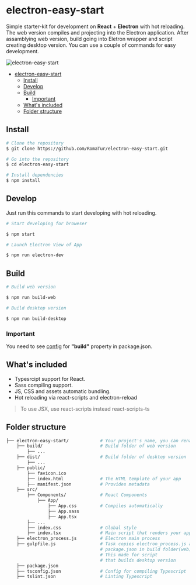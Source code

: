 # electron-easy-start

Simple starter-kit for development on **React** + **Electron** with hot reloading. The web version compiles and projecting into the Electron application. After assamblying web version, build going into Eletron wrapper and script creating desktop version. You can use a couple of commands for easy development.

![electron-easy-start](https://lh6.googleusercontent.com/wctYq28b3wSGDJPXVS9oH9rHK3VrtXRFOruVCFvrtIWY9s9ww0uGFIppLNDvqe1j8t1HugC6_zPP5LoQLbHS=w1440-h804-rw)

- [electron-easy-start](#electron-easy-start)
    - [Install](#install)
    - [Develop](#develop)
    - [Build](#build)
        - [Important](#important)
    - [What's included](#whats-included)
    - [Folder structure](#folder-structure)

## Install

``` bash
# Clone the repository
$ git clone https://github.com/RomaTur/electron-easy-start.git

# Go into the repository
$ cd electron-easy-start

# Install dependencies
$ npm install
```

## Develop

Just run this commands to start developing with hot reloading.

``` bash
# Start developing for broweser

$ npm start

# Launch Electron View of App

$ npm run electron-dev
```

## Build

```bash
# Build web version

$ npm run build-web
```

```bash
# Build desktop version

$ npm run build-desktop
```

### Important

You need to see [config](https://www.electron.build/configuration/configuration) for **"build"** property in package.json.

## What's included

- Typesrcipt support for React.
- Sass compiling support.
- JS, CSS and assets automatic bundling.
- Hot reloading via react-scripts and electron-reload

> To use JSX, use react-scripts instead react-scripts-ts

## Folder structure

``` bash
├── electron-easy-start/            # Your project's name, you can rename it
    ├── build/                      # Build folder of web version
        ├── ...
    ├── dist/                       # Build folder of desktop version
        ├── ...
    ├── public/
        ├── favicon.ico
        ├── index.html              # The HTML template of your app
        ├── manifest.json           # Provides metadata
    ├── src/
        ├── Components/             # React Components
            ├── App/
                ├── App.css         # Compiles automatically
                ├── App.sass
                ├── App.tsx
        ├── ...
        ├── index.css               # Global style
        ├── index.tsx               # Main script that renders your app
    ├── electron_process.js         # Electron main process
    ├── gulpfile.js                 # Task copies electron_process.js and
                                    # package.json in build folder(web)
                                    # This made for script
                                    # that builds desktop version
    ├── package.json
    ├── tsconfig.json               # Config for compiling Typescript
    ├── tslint.json                 # Linting Typescript
```
